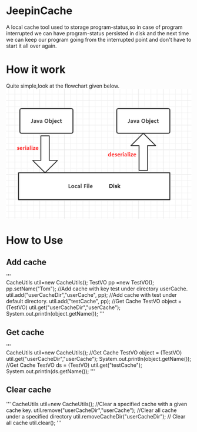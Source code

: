 # JeepinCache
A local cache tool used to storage program-status,so in case of  program interrupted we can have program-status persisted in disk and  the next time we can keep our program going from the interrupted point and don't have to start it all over again.


# How it work
  Quite simple,look at the flowchart given below.
     ![image]( https://github.com/FlintZheng/JeepinCache/blob/master/image/process.png)
     
# How to Use
## Add cache 
  '''  
  	  CacheUtils util=new CacheUtils();
			TestVO pp =new TestVO();
			pp.setName("Tom");
			//Add cache with key test under directory userCache.
			util.add("userCacheDir","userCache", pp);
			//Add cache with test under  default directory.
			util.add("testCache", pp);
			//Get Cache
			TestVO object = (TestVO) util.get("userCacheDir","userCache");
			System.out.println(object.getName());
	''' 
       
## Get cache
   '''  
  	  CacheUtils util=new CacheUtils();
			//Get Cache
			TestVO object = (TestVO) util.get("userCacheDir","userCache");
			System.out.println(object.getName());
			//Get  Cache
			TestVO ds = (TestVO) util.get("testCache");
			System.out.println(ds.getName());
  '''
## Clear cache
'''
    CacheUtils util=new CacheUtils();
	    	//Clear a specified cache with a given cache key.
			util.remove("userCacheDir","userCache");
			//Clear all cache under a specified directory
			util.removeCacheDir("userCacheDir");
			// Clear all cache
			util.clear();
 '''
